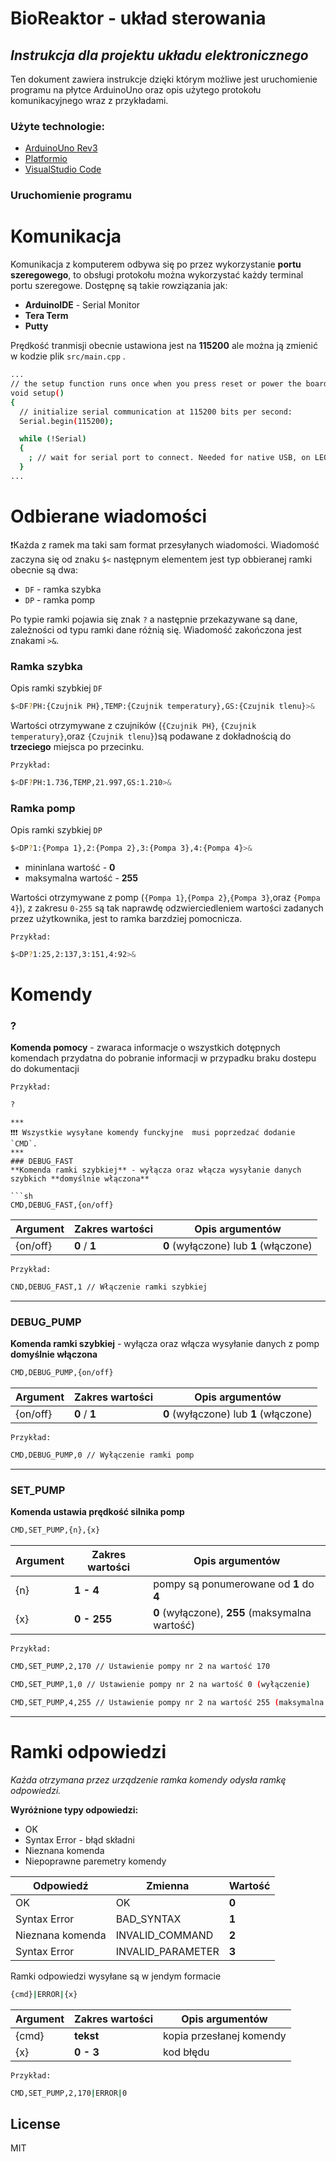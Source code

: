 # BioReaktor - układ sterowania
## _Instrukcja dla projektu układu elektronicznego_
Ten dokument zawiera instrukcje dzięki którym możliwe jest uruchomienie programu na płytce ArduinoUno oraz opis użytego protokołu komunikacyjnego wraz z przykładami.

### Użyte technologie:
- [ArduinoUno Rev3]
- [Platformio]
- [VisualStudio Code]

### Uruchomienie programu 

# Komunikacja

Komunikacja z komputerem odbywa się po przez wykorzystanie **portu szeregowego**, to obsługi protokołu można wykorzystać każdy terminal portu szeregowe. Dostępnę są takie rowziązania jak:

- **ArduinoIDE** - Serial Monitor
- **Tera Term**
- **Putty**

Prędkość tranmisji obecnie ustawiona jest na **115200** ale można ją zmienić w kodzie plik ```src/main.cpp``` .

```sh
...
// the setup function runs once when you press reset or power the board
void setup()
{
  // initialize serial communication at 115200 bits per second:
  Serial.begin(115200);

  while (!Serial)
  {
    ; // wait for serial port to connect. Needed for native USB, on LEONARDO, MICRO, YUN, and other 32u4 based boards.
  }
...
```


# Odbierane wiadomości

❗Każda z ramek ma taki sam format przesyłanych wiadomości. Wiadomość zaczyna się od znaku `$<` następnym elementem jest typ obbieranej ramki obecnie są dwa: 
- `DF` - ramka szybka
- `DP` - ramka pomp

Po typie ramki pojawia się znak `?` a następnie przekazywane są dane, zależności od typu ramki dane różnią się. Wiadomość zakończona jest znakami `>&`.


### Ramka szybka
Opis ramki szybkiej `DF`

```sh
$<DF?PH:{Czujnik PH},TEMP:{Czujnik temperatury},GS:{Czujnik tlenu}>&
```
Wartości otrzymywane z czujników (```{Czujnik PH}```, ```{Czujnik temperatury}```,oraz ```{Czujnik tlenu}```)są podawane z dokładnością do **trzeciego** miejsca po przecinku.

`Przykład: `
```sh
$<DF?PH:1.736,TEMP,21.997,GS:1.210>&
```


### Ramka pomp
Opis ramki szybkiej `DP`
```sh
$<DP?1:{Pompa 1},2:{Pompa 2},3:{Pompa 3},4:{Pompa 4}>&
```
- mininlana wartość - **0**
- maksymalna wartość - **255**

Wartości otrzymywane z pomp (```{Pompa 1}```,```{Pompa 2}```,```{Pompa 3}```,oraz ```{Pompa 4}```), z zakresu ```0-255```  są tak naprawdę odzwierciedleniem wartości zadanych przez użytkownika, jest to ramka barzdziej pomocnicza. 

`Przykład: `
```sh
$<DP?1:25,2:137,3:151,4:92>&
```

# Komendy

### ?
**Komenda pomocy** - zwaraca informacje o wszystkich dotępnych komendach przydatna do pobranie informacji w przypadku braku dostepu do dokumentacji

`Przykład:`
```sh
?
```

```
***
❗❗❗ Wszystkie wysyłane komendy funckyjne  musi poprzedzać dodanie  `CMD`.
***
### DEBUG_FAST
**Komenda ramki szybkiej** - wyłącza oraz włącza wysyłanie danych szybkich **domyślnie włączona** 

```sh
CMD,DEBUG_FAST,{on/off} 
```
| Argument | Zakres wartości | Opis argumentów 
| -------- | --------------- | ----------- |
| {on/off}   | **0** / **1** | **0** (wyłączone) lub **1** (włączone)

`Przykład:`
```sh
CND,DEBUG_FAST,1 // Włączenie ramki szybkiej
```
***
### DEBUG_PUMP
**Komenda ramki szybkiej** - wyłącza oraz włącza wysyłanie danych z pomp  **domyślnie włączona** 

```sh
CMD,DEBUG_PUMP,{on/off} 
```
| Argument | Zakres wartości | Opis argumentów 
| -------- | --------------- | ----------- |
| {on/off}   | **0** / **1** | **0** (wyłączone) lub **1** (włączone)

`Przykład:`
```sh
CMD,DEBUG_PUMP,0 // Wyłączenie ramki pomp
```
***

### SET_PUMP
**Komenda ustawia prędkość silnika pomp** 

```sh
CMD,SET_PUMP,{n},{x}
```
| Argument | Zakres wartości | Opis argumentów 
| -------- | --------------- | ----------- |
| {n}   | **1 - 4** | pompy są ponumerowane od **1** do **4**
| {x}   | **0 - 255** | **0** (wyłączone), **255** (maksymalna wartość)

`Przykład:`
```sh
CMD,SET_PUMP,2,170 // Ustawienie pompy nr 2 na wartość 170
```
```sh
CMD,SET_PUMP,1,0 // Ustawienie pompy nr 2 na wartość 0 (wyłączenie)
```
```sh
CMD,SET_PUMP,4,255 // Ustawienie pompy nr 2 na wartość 255 (maksymalna wartość)
```
***

# Ramki odpowiedzi
*Każda otrzymana przez urządzenie ramka komendy odysła ramkę odpowiedzi.*



**Wyróżnione typy odpowiedzi:**
* OK
* Syntax Error - błąd składni
* Nieznana komenda
* Niepoprawne paremetry komendy

| Odpowiedź | Zmienna |Wartość 
| -------- | --------------- | --------------- |
| OK   | OK | **0** 
| Syntax Error  |  BAD_SYNTAX | **1** |
| Nieznana komenda | INVALID_COMMAND  | **2** | 
| Syntax Error | INVALID_PARAMETER | **3** |

Ramki odpowiedzi wysyłane są w jendym formacie 
```sh
{cmd}|ERROR|{x}
```

| Argument | Zakres wartości | Opis argumentów 
| -------- | --------------- | ----------- |
| {cmd}   | **tekst** | kopia przesłanej komendy
| {x}   | **0 - 3** | kod błędu

`Przykład:`
```sh
CMD,SET_PUMP,2,170|ERROR|0
```

## License

MIT

[//]: # (These are reference links used in the body of this note and get stripped out when the markdown processor does its job. There is no need to format nicely because it shouldn't be seen. Thanks SO - http://stackoverflow.com/questions/4823468/store-comments-in-markdown-syntax)

[ArduinoUno Rev3]: <https://store-usa.arduino.cc/products/arduino-uno-rev3>
[Platformio]: <https://platformio.org/>
[VisualStudio Code]: <https://code.visualstudio.com/>
